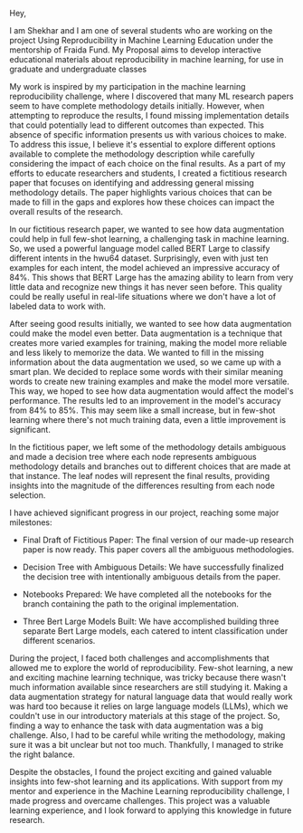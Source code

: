 Hey,

I am Shekhar and I am one of several students who are working on the project Using Reproducibility in Machine Learning Education under the mentorship of Fraida Fund. My Proposal aims to develop interactive educational materials about reproducibility in machine learning, for use in graduate and undergraduate classes

My work is inspired by my participation in the machine learning reproducibility challenge, where I discovered that many ML research papers seem to have complete methodology details initially. However, when attempting to reproduce the results, I found missing implementation details that could potentially lead to different outcomes than expected. This absence of specific information presents us with various choices to make. To address this issue, I believe it's essential to explore different options available to complete the methodology description while carefully considering the impact of each choice on the final results. As a part of my efforts to educate researchers and students, I created a fictitious research paper that focuses on identifying and addressing general missing methodology details. The paper highlights various choices that can be made to fill in the gaps and explores how these choices can impact the overall results of the research.

In our fictitious research paper, we wanted to see how data augmentation could help in full few-shot learning, a challenging task in machine learning. So, we used a powerful language model called BERT Large to classify different intents in the hwu64 dataset. Surprisingly, even with just ten examples for each intent, the model achieved an impressive accuracy of 84%. This shows that BERT Large has the amazing ability to learn from very little data and recognize new things it has never seen before. This quality could be really useful in real-life situations where we don't have a lot of labeled data to work with.

After seeing good results initially, we wanted to see how data augmentation could make the model even better. Data augmentation is a technique that creates more varied examples for training, making the model more reliable and less likely to memorize the data. We wanted to fill in the missing information about the data augmentation we used, so we came up with a smart plan. We decided to replace some words with their similar meaning words to create new training examples and make the model more versatile. This way, we hoped to see how data augmentation would affect the model's performance. The results led to an improvement in the model's accuracy from 84% to 85%. This may seem like a small increase, but in few-shot learning where there's not much training data, even a little improvement is significant. 

In the fictitious paper, we left some of the methodology details ambiguous and made a decision tree where each node represents ambiguous methodology details and branches out to different choices that are made at that instance. The leaf nodes will represent the final results, providing insights into the magnitude of the differences resulting from each node selection.

I  have achieved significant progress in our project, reaching some major milestones:

- Final Draft of Fictitious Paper: The final version of our made-up research paper is now ready. This paper covers all the ambiguous methodologies.

- Decision Tree with Ambiguous Details: We have successfully finalized the decision tree with intentionally ambiguous details from the paper.

- Notebooks Prepared: We have completed all the notebooks for the branch containing the path to the original implementation.

- Three Bert Large Models  Built: We have accomplished building three separate Bert Large models, each catered to intent classification under different scenarios. 






During the project, I faced both challenges and accomplishments that allowed me to explore the world of reproducibility. Few-shot learning, a new and exciting machine learning technique, was tricky because there wasn't much information available since researchers are still studying it. Making a data augmentation strategy for natural language data that would really work was hard too because it relies on large language models (LLMs), which we couldn't use in our introductory materials at this stage of the project. So, finding a way to enhance the task with data augmentation was a big challenge. Also, I had to be careful while writing the methodology, making sure it was a bit unclear but not too much. Thankfully, I managed to strike the right balance.

Despite the obstacles, I found the project exciting and gained valuable insights into few-shot learning and its applications. With support from my mentor and experience in the Machine Learning reproducibility challenge, I made progress and overcame challenges. This project was a valuable learning experience, and I look forward to applying this knowledge in future research.
